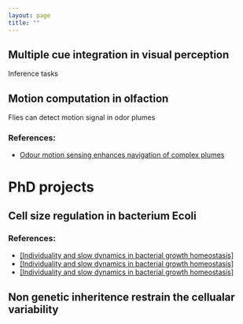 ```yaml
---
layout: page
title: ""
---
```

## Multiple cue integration in visual perception
Inference tasks 

## Motion computation in olfaction
Flies can detect motion signal in odor plumes

### References:
- [Odour motion sensing enhances navigation of complex plumes](https://www.nature.com/articles/s41586-022-05423-4)
  
# PhD projects

## Cell size regulation in bacterium Ecoli

### References:
- [[Individuality and slow dynamics in bacterial growth homeostasis]](https://www.nature.com/articles/s41586-022-05423-4)
- [[Individuality and slow dynamics in bacterial growth homeostasis]](https://www.nature.com/articles/s41586-022-05423-4)
- [[Individuality and slow dynamics in bacterial growth homeostasis]](https://www.nature.com/articles/s41586-022-05423-4)


## Non genetic inheritence restrain the cellualar variability
